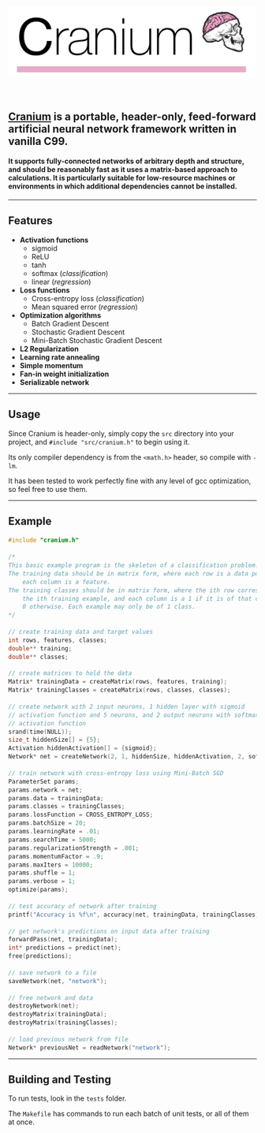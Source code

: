 <div align="center">
    <img src="image.png"></img>
</div>

<br>

<div align="center">
    <img src=""></img>
</div>

## <u>Cranium</u> is a portable, header-only, feed-forward artificial neural network framework written in vanilla C99. 

#### It supports fully-connected networks of arbitrary depth and structure, and should be reasonably fast as it uses a matrix-based approach to calculations. It is particularly suitable for low-resource machines or environments in which additional dependencies cannot be installed.

<hr>

## Features
* **Activation functions**
    * sigmoid
    * ReLU
    * tanh
    * softmax (*classification*)
    * linear (*regression*)
* **Loss functions**
    * Cross-entropy loss (*classification*)
    * Mean squared error (*regression*)
* **Optimization algorithms** 
    * Batch Gradient Descent
    * Stochastic Gradient Descent
    * Mini-Batch Stochastic Gradient Descent
* **L2 Regularization**
* **Learning rate annealing**
* **Simple momentum**
* **Fan-in weight initialization**
* **Serializable network**

<hr>

## Usage
Since Cranium is header-only, simply copy the ```src``` directory into your project, and ```#include "src/cranium.h"``` to begin using it. 

Its only compiler dependency is from the ```<math.h>``` header, so compile with ```-lm```.

It has been tested to work perfectly fine with any level of gcc optimization, so feel free to use them. 

<hr>

## Example

```c
#include "cranium.h"

/*
This basic example program is the skeleton of a classification problem.
The training data should be in matrix form, where each row is a data point, and
    each column is a feature. 
The training classes should be in matrix form, where the ith row corresponds to
    the ith training example, and each column is a 1 if it is of that class, and
    0 otherwise. Each example may only be of 1 class.
*/

// create training data and target values
int rows, features, classes;
double** training;
double** classes;

// create matrices to hold the data
Matrix* trainingData = createMatrix(rows, features, training);
Matrix* trainingClasses = createMatrix(rows, classes, classes);

// create network with 2 input neurons, 1 hidden layer with sigmoid
// activation function and 5 neurons, and 2 output neurons with softmax 
// activation function
srand(time(NULL));
size_t hiddenSize[] = {5};
Activation hiddenActivation[] = {sigmoid};
Network* net = createNetwork(2, 1, hiddenSize, hiddenActivation, 2, softmax);

// train network with cross-entropy loss using Mini-Batch SGD
ParameterSet params;
params.network = net;
params.data = trainingData;
params.classes = trainingClasses;
params.lossFunction = CROSS_ENTROPY_LOSS;
params.batchSize = 20;
params.learningRate = .01;
params.searchTime = 5000;
params.regularizationStrength = .001;
params.momentumFactor = .9;
params.maxIters = 10000;
params.shuffle = 1;
params.verbose = 1;
optimize(params);

// test accuracy of network after training
printf("Accuracy is %f\n", accuracy(net, trainingData, trainingClasses));

// get network's predictions on input data after training
forwardPass(net, trainingData);
int* predictions = predict(net);
free(predictions);

// save network to a file
saveNetwork(net, "network");

// free network and data
destroyNetwork(net);
destroyMatrix(trainingData);
destroyMatrix(trainingClasses);

// load previous network from file
Network* previousNet = readNetwork("network");
```

<hr>

## Building and Testing

To run tests, look in the ```tests``` folder. 

The ```Makefile``` has commands to run each batch of unit tests, or all of them at once.
